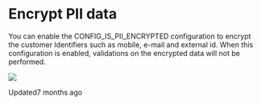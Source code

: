 # Encrypt PII data

You can enable the CONFIG_IS_PII_ENCRYPTED configuration to encrypt the customer Identifiers such as mobile, e-mail and external id. When this configuration is enabled, validations on the encrypted data will not be performed.

![](https://files.readme.io/5cc0ebb-Enable_delete_PII.png)

Updated7 months ago